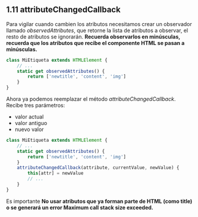 ## 1.11 attributeChangedCallback

Para vigilar cuando cambien los atributos necesitamos crear un
observador llamado *observedAttributes*, que retorne la lista de
atributos a observar, el resto de atributos se ignorarán. **Recuerda
observarlos en minúsculas, recuerda que los atributos que recibe el
componente HTML se pasan a minúsculas.**

``` javascript
class MiEtiqueta extends HTMLElement {
    // ...
    static get observedAttributes() {
        return ['newtitle', 'content', 'img']
    }
}
```

Ahora ya podemos reemplazar el método *attributeChangedCallback*. Recibe
tres parámetros:

-   valor actual
-   valor antiguo
-   nuevo valor

``` javascript
class MiEtiqueta extends HTMLElement {
    // ...
    static get observedAttributes() {
        return ['newtitle', 'content', 'img']
    }
    attributeChangedCallback(attribute, currentValue, newValue) {
        this[attr] = newValue
        // ...
    }
}
```

Es importante **No usar atributos que ya forman parte de HTML (como
title) o se generará un error Maximum call stack size exceeded.**

